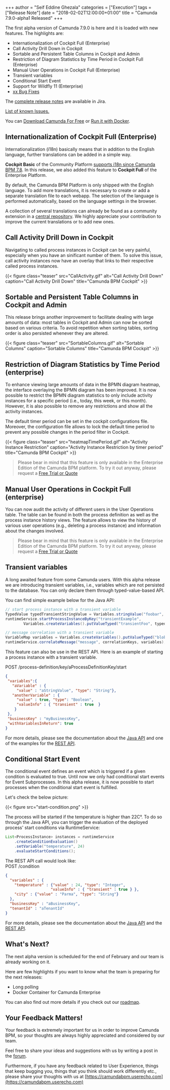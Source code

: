 +++
author = "Seif Eddine Ghezala"
categories = ["Execution"]
tags = ["Release Note"]
date = "2018-02-02T12:00:00+01:00"
title = "Camunda 7.9.0-alpha1 Released"
+++

The first alpha version of Camunda 7.9.0 is here and it is loaded with new features. The highlights are:

* Internationalization of Cockpit Full (Enterprise)
* Call Activity Drill Down in Cockpit
* Sortable and Persistent Table Columns in Cockpit and Admin 
* Restriction of Diagram Statistics by Time Period in Cockpit Full (Enterprise)
* Manual User Operations in Cockpit Full (Enterprise)
* Transient variables
* Conditional Start Event
* Support for Wildfly 11 (Enterprise)
* [xx Bug Fixes](https://app.camunda.com/jira/issues/?jql=issuetype%20%3D%20%22Bug%20Report%22%20AND%20fixVersion%20%3D%207.7.0-alpha1)

The [complete release notes](https://app.camunda.com/jira/secure/ReleaseNote.jspa?projectId=10230&version=14609) are available in Jira.

[List of known Issues.](https://app.camunda.com/jira/issues/?jql=affectedVersion%20%3D%207.7.0-alpha1)

You can [Download Camunda For Free](https://camunda.org/download/)
or [Run it with Docker](https://hub.docker.com/r/camunda/camunda-bpm-platform/).

<!--more-->

## Internationalization of Cockpit Full (Enterprise)
Internationalization (i18n) basically means that in addition to the English language, further translations can be added in a simple way.

**Cockpit Basic** of the Community Platform 
[supports i18n since Camunda BPM 7.8](http://blog.camunda.org/post/2017/10/camunda-bpm-780-alpha5-released/#internationalization-i18n-for-cockpit-admin).
In this release, we also added this feature to **Cockpit Full** of the Enterprise Platform.

By default, the Camunda BPM Platform is only shipped with the English language. 
To add more translations, it is necessary to create or add a separate translation file to each webapp.
The selection of the language is performed automatically, based on the language settings in the browser.

A collection of several translations can already be found as a community extension in a 
[central repository](https://github.com/camunda/camunda-webapp-translations).
We highly appreciate your contribution to improve the current translations or to add new ones.

## Call Activity Drill Down in Cockpit
Navigating to called process instances in Cockpit can be very painful, especially when you have an sinificant number of them. To solve this issue, call activity
instances now have an overlay that links to their respective called process instances.

{{< figure class="teaser" src="CallActivity.gif" alt="Call Activity Drill Down" caption="Call Activity Drill Down" title="Camunda BPM Cockpit" >}}

## Sortable and Persistent Table Columns in Cockpit and Admin 
This release brings another improvement to facilitate dealing with large amounts of data: most tables in Cockpit and Admin can now be sorted based on various criteria. 
To avoid repetition when sorting tables, sorting order is also persisted whenever they are altered.

{{< figure class="teaser" src="SortableColumns.gif" alt="Sortable Columns" caption="Sortable Columns" title="Camunda BPM Cockpit" >}}


## Restriction of Diagram Statistics by Time Period  (enterprise)
To enhance viewing large amounts of data in the BPMN diagram heatmap, the interface overlaying the BPMN diagram has been improved. 
It is now possible to restrict the BPMN diagram statistics to only include activity instances for a specific period (i.e., today, this week, or this month).
However, it is also possible to remove any restrictions and show all the activity instances.

The default timer period can be set in the cockpit configurations file. Moreover, the configuration file allows to lock the default time period to prevent any possible changes in the period filter in Cockpit.

{{< figure class="teaser" src="heatmapTimePeriod.gif" alt="Activity Instance Restriction" caption="Activity Instance Restriction by timer period" title="Camunda BPM Cockpit" >}}

> Please bear in mind that this feature is only available in the Enterprise Edition of the Camunda BPM platform.
> To try it out anyway, please request a [Free Trial or Quote](https://camunda.com/enterprise/)

## Manual User Operations in Cockpit Full (enterprise)
You can now audit the activity of different users in the User Operations table. The table can be found in both the process definition as well as the process instance history views. The feature allows to view the history of various user operations (e.g., deleting a process instance) and information about the changes involved.


> Please bear in mind that this feature is only available in the Enterprise Edition of the Camunda BPM platform.
> To try it out anyway, please request a [Free Trial or Quote](https://camunda.com/enterprise/)

## Transient variables

A long awaited feature from some Camunda users.
With this alpha release we are introducing transient variables, i.e., variables which are not persisted to the database. You can only declare them through typed-value-based API.

You can find simple example below for the Java API:
```java
// start process instance with a transient variable
TypedValue typedTransientStringValue = Variables.stringValue("foobar", true);
runtimeService.startProcessInstanceByKey("transientExample",
        Variables.createVariables().putValueTyped("transientFoo", typedTransientStringValue));

// message correlation with a transient variable
VariableMap variables = Variables.createVariables().putValueTyped("blob", Variables.stringValue("blob", true));
runtimeService.correlateMessage("message", correlationKeys, variables);
```
This feature can also be use in the REST API. Here is an example of starting a process instance with a transient variable.

POST /process-definition/key/aProcessDefinitionKey/start
```json
{
 "variables":{
   "aVariable" : {
     "value" : "aStringValue", "type": "String"},
   "anotherVariable" : {
     "value" : true, "type": "Boolean",
     "valueInfo" : { "transient" : true  }
    }
 },
 "businessKey" : "myBusinessKey",
 "withVariablesInReturn": true
}
```
For more details, please see the documentation about the [Java API](https://docs.camunda.org/manual/latest/user-guide/process-engine/variables/#transient-variables)
and one of the examples for the [REST API](http://docs.camunda.org/manual/latest/reference/rest/process-definition/post-start-process-instance/#starting-a-process-instance-with-variables-in-return).

## Conditional Start Event
The conditional event defines an event which is triggered if a given condition is evaluated to true. 
Until now we only had conditional start events for Event Subprocesses. In this alpha release, it is now possible to start processes when the conditional start event is fulfilled. 

Let's check the below picture:

{{< figure src="start-condition.png" >}}

The process will be started if the temperature is higher than 22C°.
To do so through the Java API, you can trigger the evaluation of the deployed process' start conditions via RuntimeService:
```java
List<ProcessInstance> instances = runtimeService
    .createConditionEvaluation()
    .setVariable("temperature", 24)
    .evaluateStartConditions();
```
The REST API call would look like:  
POST /condition
```json
{
  "variables" : {
    "temperature" : {"value" : 24, "type": "Integer",
                    "valueInfo" : { "transient" : true } },
    "city" : {"value" : "Parma", "type": "String"}
  },
  "businessKey" : "aBusinessKey",
  "tenantId" : "aTenantId"
}
```
For more details, please see the documentation about the [Java API](https://docs.camunda.org/manual/latest/reference/bpmn20/events/conditional-events/#conditional-start-event) and the
[REST API](http://docs.camunda.org/manual/latest/reference/rest/condition/post-condition/).

## What's Next?
The next alpha version is scheduled for the end of February and our team is already working on it.

Here are few highlights if you want to know what the team is preparing for the next releases:

* Long polling
* Docker Container for Camunda Enterprise

You can also find out more details if you check out our [roadmap](https://camunda.com/learn/community/#roadmap).

## Your Feedback Matters!
Your feedback is extremely important for us in order to improve Camunda BPM, so your thoughts are always highly appreciated and considered by our team.

Feel free to share your ideas and suggestions with us by writing a post in the [forum](https://forum.camunda.org/).

Furthermore, if you have any feedback related to User Experience, things that keep bugging you, things that you think should work differently etc., please share your thoughts with us at [https://camundabpm.userecho.com](https://camundabpm.userecho.com)
